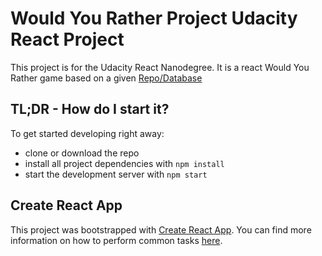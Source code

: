 # Would You Rather Project Udacity React Project

This project is for the Udacity React Nanodegree. It is a react Would You Rather game based on a given [Repo/Database](https://github.com/udacity/reactnd-project-would-you-rather-starter)

## TL;DR - How do I start it?

To get started developing right away:
* clone or download the repo
* install all project dependencies with `npm install`
* start the development server with `npm start`

## Create React App

This project was bootstrapped with [Create React App](https://github.com/facebookincubator/create-react-app). You can find more information on how to perform common tasks [here](https://github.com/facebookincubator/create-react-app/blob/master/packages/react-scripts/template/README.md).